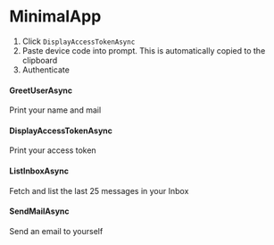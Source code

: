 # MinimalApp
 
1. Click `DisplayAccessTokenAsync`
2. Paste device code into prompt. This is automatically copied to the clipboard
3. Authenticate

#### GreetUserAsync
Print your name and mail

#### DisplayAccessTokenAsync
Print your access token

#### ListInboxAsync
Fetch and list the last 25 messages in your Inbox

#### SendMailAsync
Send an email to yourself
